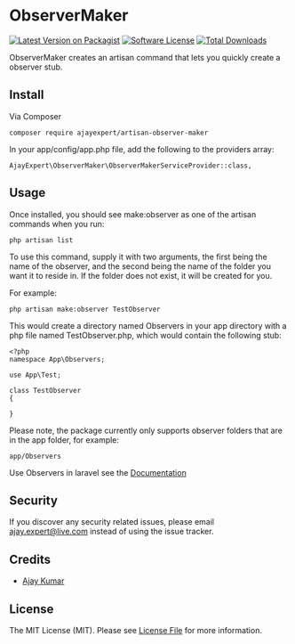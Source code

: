 # ObserverMaker

[![Latest Version on Packagist][ico-version]][link-packagist]
[![Software License][ico-license]](LICENSE.md)
[![Total Downloads][ico-downloads]][link-downloads]


ObserverMaker creates an artisan command that lets you quickly create a observer stub.

## Install

Via Composer

```
composer require ajayexpert/artisan-observer-maker
```

In your app/config/app.php file, add the following to the providers array:

```
AjayExpert\ObserverMaker\ObserverMakerServiceProvider::class,
```

## Usage

Once installed, you should see make:observer as one of the artisan commands when you run:

```
php artisan list
```

To use this command, supply it with two arguments, the first being the name of the observer, and the 
second being the name of the folder you want it to reside in.  If the folder does not exist, it will be created for you.

For example:

```
php artisan make:observer TestObserver
```

This would create a directory named Observers in your app directory with a php file
named TestObserver.php, which would contain the following stub:
   
```
<?php
namespace App\Observers;

use App\Test;

class TestObserver 
{
    
}
```

Please note, the package currently only supports observer folders that are in the app folder, for example:

```
app/Observers
```

Use Observers in laravel see the [Documentation](https://laravel.com/docs/5.5/eloquent#observers)

## Security

If you discover any security related issues, please email ajay.expert@live.com instead of using the issue tracker.

## Credits

- [Ajay Kumar](https://ajayexpert.github.io)


## License

The MIT License (MIT). Please see [License File](LICENSE.md) for more information.

[ico-version]: https://img.shields.io/packagist/v/ajayexpert/artisan-observer-maker.svg?style=flat-square
[ico-license]: https://img.shields.io/badge/license-MIT-brightgreen.svg?style=flat-square
[ico-travis]: https://img.shields.io/travis/ajayexpert/artisan-observer-maker/master.svg?style=flat-square
[ico-scrutinizer]: https://img.shields.io/scrutinizer/coverage/g/ajayexpert/artisan-observer-maker.svg?style=flat-square
[ico-code-quality]: https://img.shields.io/scrutinizer/g/ajayexpert/artisan-observer-maker.svg?style=flat-square
[ico-downloads]: https://img.shields.io/packagist/dt/ajayexpert/artisan-observer-maker.svg?style=flat-square

[link-packagist]: https://packagist.org/packages/ajayexpert/artisan-observer-maker
[link-downloads]: https://packagist.org/packages/ajayexpert/artisan-observer-maker/stats
[link-author]: https://github.com/ajayexpert

